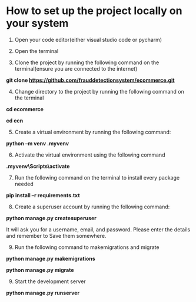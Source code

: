 # How to set up the project locally on your system

1. Open your code editor(either visual studio code or pycharm)

2. Open the terminal

3. Clone the project by running the following command on the terminal(ensure you are connected to the internet)

**git clone https://github.com/frauddetectionsystem/ecommerce.git**

4. Change directory to the project by running the following command on the terminal

**cd ecommerce**

**cd ecn**

5. Create a virtual environment by running the following command:

**python –m venv .myvenv**

6. Activate the virtual environment using the following command

**.myvenv\Scripts\activate**

7. Run the following command on the terminal to install every package needed

**pip install –r requirements.txt**


8. Create a superuser account by running the following command:

**python manage.py createsuperuser**

It will ask you for a username, email, and password. Please enter the details and remember to
Save them somewhere.

9. Run the following command to makemigrations and migrate

**python manage.py makemigrations**

**python manage.py migrate**


9. Start the development server

**python manage.py runserver**
